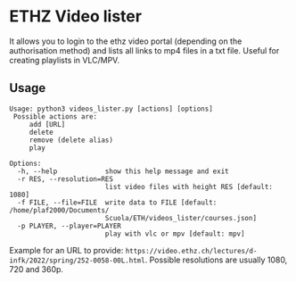 # ETHZ Video lister

It allows you to login to the ethz video portal (depending on the authorisation method) and lists all links to mp4 files in a txt file. Useful for creating playlists in VLC/MPV.

## Usage

```
Usage: python3 videos_lister.py [actions] [options]
 Possible actions are:
	 add [URL]
	 delete
	 remove (delete alias)
	 play

Options:
  -h, --help            show this help message and exit
  -r RES, --resolution=RES
                        list video files with height RES [default: 1080]
  -f FILE, --file=FILE  write data to FILE [default: /home/plaf2000/Documents/
                        Scuola/ETH/videos_lister/courses.json]
  -p PLAYER, --player=PLAYER
                        play with vlc or mpv [default: mpv]
```
Example for an URL to provide: `https://video.ethz.ch/lectures/d-infk/2022/spring/252-0058-00L.html`. Possible resolutions are usually 1080, 720 and 360p.
